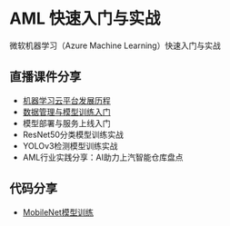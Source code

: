 # AML 快速入门与实战

微软机器学习（Azure Machine Learning）快速入门与实战

## 直播课件分享

- [机器学习云平台发展历程](slides/1-机器学习云平台发展历程.pdf)
- [数据管理与模型训练入门](slides/2-数据管理与模型训练入门.pdf)
- 模型部署与服务上线入门
- ResNet50分类模型训练实战
- YOLOv3检测模型训练实战
- AML行业实践分享：AI助力上汽智能仓库盘点

## 代码分享

- [MobileNet模型训练](code_sample/mobilenet.ipynb)